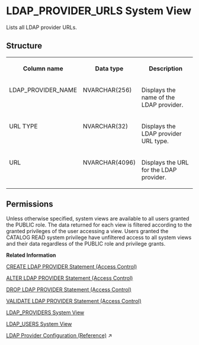 <!-- loio7cf28690884b4082ae9de7b7e5a07153 -->

# LDAP\_PROVIDER\_URLS System View

Lists all LDAP provider URLs.



## Structure


<table>
<tr>
<th valign="top">

Column name

</th>
<th valign="top">

Data type

</th>
<th valign="top">

Description

</th>
</tr>
<tr>
<td valign="top">

LDAP\_PROVIDER\_NAME

</td>
<td valign="top">

NVARCHAR\(256\)

</td>
<td valign="top">

Displays the name of the LDAP provider.

</td>
</tr>
<tr>
<td valign="top">

URL TYPE

</td>
<td valign="top">

NVARCHAR\(32\)

</td>
<td valign="top">

Displays the LDAP provider URL type.

</td>
</tr>
<tr>
<td valign="top">

URL

</td>
<td valign="top">

NVARCHAR\(4096\)

</td>
<td valign="top">

Displays the URL for the LDAP provider.

</td>
</tr>
</table>



<a name="loio7cf28690884b4082ae9de7b7e5a07153__section_hk1_wtb_dzb"/>

## Permissions

Unless otherwise specified, system views are available to all users granted the PUBLIC role. The data returned for each view is filtered according to the granted privileges of the user accessing a view. Users granted the CATALOG READ system privilege have unfiltered access to all system views and their data regardless of the PUBLIC role and privilege grants.

**Related Information**  


[CREATE LDAP PROVIDER Statement \(Access Control\)](../../010-SQL-Reference/012-SQL-Statements/create-ldap-provider-statement-access-control-3b72203.md "Creates an LDAP provider for use with LDAP authorization and authentication.")

[ALTER LDAP PROVIDER Statement \(Access Control\)](../../010-SQL-Reference/012-SQL-Statements/alter-ldap-provider-statement-access-control-ae9ba28.md "Updates an LDAP provider for use with LDAP authorization and authentication.")

[DROP LDAP PROVIDER Statement \(Access Control\)](../../010-SQL-Reference/012-SQL-Statements/drop-ldap-provider-statement-access-control-340e913.md "Drops an LDAP provider, and its associated credential, from the internal secure credential store.")

[VALIDATE LDAP PROVIDER Statement \(Access Control\)](../../010-SQL-Reference/012-SQL-Statements/validate-ldap-provider-statement-access-control-4181217.md "Validates an LDAP provider configuration and LDAP authentication and authorization for users of that LDAP provider.")

[LDAP\_PROVIDERS System View](ldap-providers-system-view-5b54fe2.md "Lists all LDAP providers.")

[LDAP\_USERS System View](ldap-users-system-view-704e5b6.md "Provides information about the users using LDAP authorization.")

[LDAP Provider Configuration (Reference)](https://help.sap.com/viewer/f9c5015e72e04fffa14d7d4f7267d897/2023_4_QRC/en-US/b8406c6e363747dea9098f00648d15b5.html "To set up a connection to an LDAP server, you must create an LDAP provider in the SAP HANA database. Depending on your requirements, you can use the LDAP server to authenticate and/or authorize users. For LDAP-authenticated users, you can also enable the automatic creation of users in SAP HANA.") :arrow_upper_right:

